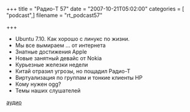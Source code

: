 +++
title = "Радио-T 57"
date = "2007-10-21T05:02:00"
categories = [ "podcast",]
filename = "rt_podcast57"

+++

- Ubuntu 7.10. Как хорошо с линукс по жизни.
- Мы все вымираем ... от интернета
- Знатные достижения Apple
- Новые занятный девайс от Nokia
- Курьезные железки недели
- Китай отразил угрозы, но пощадил Радио-Т
- Виртуализация по группам и тонкие клиенты HP
- Кому нужен ogg?
- Темы наших слушателей

[аудио](https://cdn.radio-t.com/rt_podcast57.mp3)
<audio src="https://cdn.radio-t.com/rt_podcast57.mp3" preload="none"></audio>

